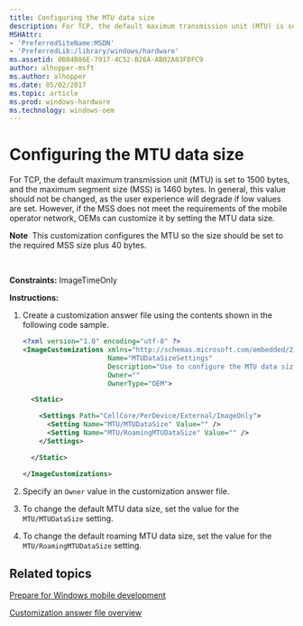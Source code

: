 ```yaml
---
title: Configuring the MTU data size
description: For TCP, the default maximum transmission unit (MTU) is set to 1500 bytes, and the maximum segment size (MSS) is 1460 bytes.
MSHAttr:
- 'PreferredSiteName:MSDN'
- 'PreferredLib:/library/windows/hardware'
ms.assetid: 0B84B86E-7917-4C52-B26A-AB02A83FDFC9
author: alhopper-msft
ms.author: alhopper
ms.date: 05/02/2017
ms.topic: article
ms.prod: windows-hardware
ms.technology: windows-oem
---
```


# Configuring the MTU data size


For TCP, the default maximum transmission unit (MTU) is set to 1500 bytes, and the maximum segment size (MSS) is 1460 bytes. In general, this value should not be changed, as the user experience will degrade if low values are set. However, if the MSS does not meet the requirements of the mobile operator network, OEMs can customize it by setting the MTU data size.

**Note**  This customization configures the MTU so the size should be set to the required MSS size plus 40 bytes.

 

<a href="" id="constraints---imagetimeonly"></a>**Constraints:** ImageTimeOnly  

<a href="" id="instructions-"></a>**Instructions:**  
1.  Create a customization answer file using the contents shown in the following code sample.

    ```XML
    <?xml version="1.0" encoding="utf-8" ?>  
    <ImageCustomizations xmlns="http://schemas.microsoft.com/embedded/2004/10/ImageUpdate"  
                         Name="MTUDataSizeSettings"  
                         Description="Use to configure the MTU data size or roaming MTU data size."  
                         Owner=""  
                         OwnerType="OEM"> 

      <Static>  

        <Settings Path="CellCore/PerDevice/External/ImageOnly">  
          <Setting Name="MTU/MTUDataSize" Value="" />  
          <Setting Name="MTU/RoamingMTUDataSize" Value="" />  
        </Settings>  

      </Static>

    </ImageCustomizations>
    ```

2.  Specify an `Owner` value in the customization answer file.

3.  To change the default MTU data size, set the value for the `MTU/MTUDataSize` setting.

4.  To change the default roaming MTU data size, set the value for the `MTU/RoamingMTUDataSize` setting.

## Related topics

[Prepare for Windows mobile development](https://docs.microsoft.com/en-us/windows-hardware/manufacture/mobile/preparing-for-windows-mobile-development)

[Customization answer file overview](https://docs.microsoft.com/en-us/windows-hardware/customize/mobile/mcsf/customization-answer-file)
